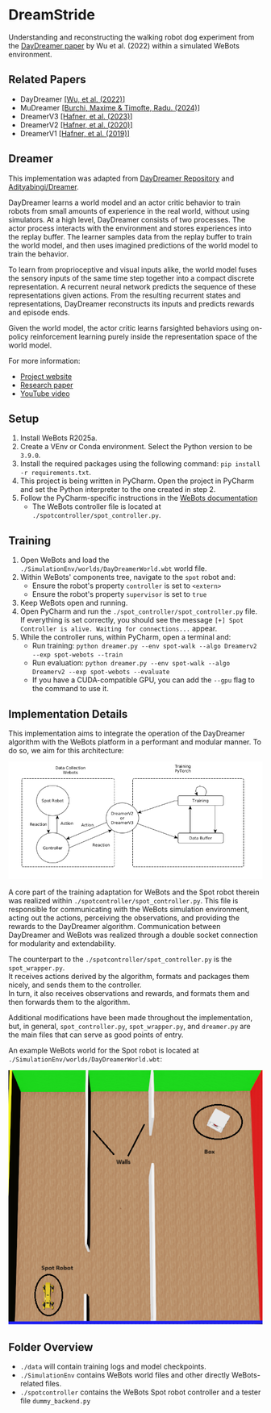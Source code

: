 # DreamStride

Understanding and reconstructing the walking robot dog experiment from the
[DayDreamer paper](https://arxiv.org/abs/2206.14176) by Wu et al. (2022) within a simulated WeBots environment.

## Related Papers

- DayDreamer [\[Wu, et al. (2022)\]](https://arxiv.org/abs/2206.14176)
- MuDreamer [\[Burchi, Maxime & Timofte, Radu. (2024)\]](https://arxiv.org/abs/2405.15083)
- DreamerV3 [\[Hafner, et al. (2023)\]](https://arxiv.org/abs/2301.04104)
- DreamerV2 [\[Hafner, et al. (2020)\]](https://arxiv.org/abs/2010.02193)
- DreamerV1 [\[Hafner, et al. (2019)\]](https://arxiv.org/abs/1912.01603)

## Dreamer

This implementation was adapted from [DayDreamer Repository](https://github.com/danijar/daydreamer) 
and [Adityabingi/Dreamer](https://github.com/adityabingi/Dreamer).

DayDreamer learns a world model and an actor critic behavior to train robots from small
amounts of experience in the real world, without using simulators. At a high level,
DayDreamer consists of two processes. The actor process interacts with the environment
and stores experiences into the replay buffer. The learner samples data from the replay
buffer to train the world model, and then uses imagined predictions of the world model
to train the behavior.

To learn from proprioceptive and visual inputs alike, the world model fuses the sensory
inputs of the same time step together into a compact discrete representation.
A recurrent neural network predicts the sequence of these representations given actions.
From the resulting recurrent states and representations, DayDreamer reconstructs
its inputs and predicts rewards and episode ends.

Given the world model, the actor critic learns farsighted behaviors using
on-policy reinforcement learning purely inside the representation space of the world model.

For more information:

- [Project website](https://danijar.com/project/daydreamer/)
- [Research paper](https://arxiv.org/pdf/2206.14176.pdf)
- [YouTube video](https://www.youtube.com/watch?v=xAXvfVTgqr0)

## Setup

1) Install WeBots R2025a.
2) Create a VEnv or Conda environment. Select the Python version to be `3.9.0`.
3) Install the required packages using the following command: `pip install -r requirements.txt`.
4) This project is being written in PyCharm. Open the project in PyCharm and set the Python interpreter to the one created in step $2$.
5) Follow the PyCharm-specific instructions in the [WeBots documentation](https://cyberbotics.com/doc/guide/using-your-ide?tab-language=c%20%20&tab-os=windows#pycharm)
   - The WeBots controller file is located at `./spotcontroller/spot_controller.py`. 

## Training

1) Open WeBots and load the `./SimulationEnv/worlds/DayDreamerWorld.wbt` world file.
2) Within WeBots' components tree, navigate to the `spot` robot and:
   - Ensure the robot's property `controller` is set to `<extern>`
   - Ensure the robot's property `supervisor` is set to `true`
3) Keep WeBots open and running.
4) Open PyCharm and run the `./spot_controller/spot_controller.py` file. If everything is set correctly, you should see the message `[+] Spot Controller is alive. Waiting for connections...` appear.
5) While the controller runs, within PyCharm, open a terminal and:
   - Run training: `python dreamer.py --env spot-walk --algo Dreamerv2 --exp spot-webots --train`
   - Run evaluation: `python dreamer.py --env spot-walk --algo Dreamerv2 --exp spot-webots --evaluate`
   - If you have a CUDA-compatible GPU, you can add the `--gpu` flag to the command to use it.

## Implementation Details

This implementation aims to integrate the operation of the DayDreamer algorithm with the WeBots platform
in a performant and modular manner. To do so, we aim for this architecture:

![](/img/archi.png)

A core part of the training adaptation for WeBots and the Spot robot therein
was realized within `./spotcontroller/spot_controller.py`. This file is responsible for
communicating with the WeBots simulation environment, acting out the actions,
perceiving the observations, and providing the rewards to the DayDreamer algorithm.
Communication between DayDreamer and WeBots was realized through a double socket connection for 
modularity and extendability.

The counterpart to the `./spotcontroller/spot_controller.py` is the `spot_wrapper.py`.<br>
It receives actions derived by the algorithm, formats and packages them nicely, and sends them to the controller.<br>
In turn, it also receives observations and rewards, and formats them and then forwards them to the algorithm.

Additional modifications have been made throughout the implementation, but, in general,
`spot_controller.py`, `spot_wrapper.py`, and `dreamer.py` are the main files that can serve as good points of entry.

An example WeBots world for the Spot robot is located at `./SimulationEnv/worlds/DayDreamerWorld.wbt`:

![](./img/WebotsWorld.png)

## Folder Overview

- `./data` will contain training logs and model checkpoints.
- `./SimulationEnv` contains WeBots world files and other directly WeBots-related files.
- `./spotcontroller` contains the WeBots Spot robot controller and a tester file `dummy_backend.py`
